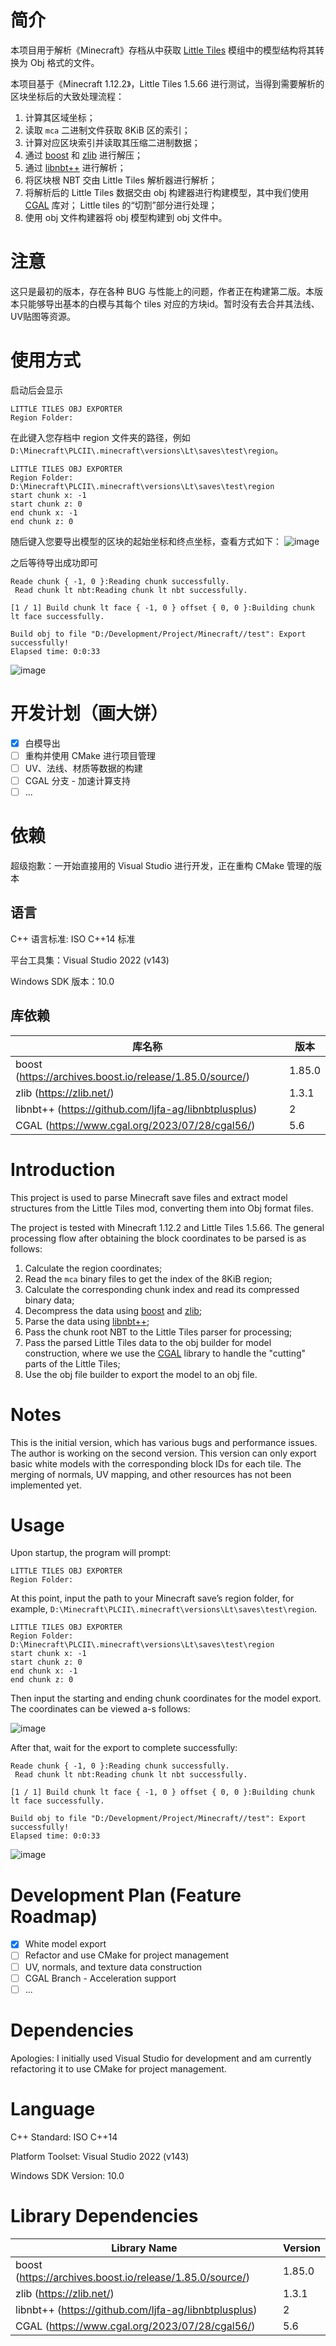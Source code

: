 # 简介
本项目用于解析《Minecraft》存档从中获取 [Little Tiles](https://github.com/CreativeMD/LittleTiles) 模组中的模型结构将其转换为 Obj 格式的文件。

本项目基于《Minecraft 1.12.2》，Little Tiles 1.5.66 进行测试，当得到需要解析的区块坐标后的大致处理流程：
1. 计算其区域坐标；
2. 读取 ```mca``` 二进制文件获取 8KiB 区的索引；
3. 计算对应区块索引并读取其压缩二进制数据；
4. 通过 [boost](https://archives.boost.io) 和 [zlib](https://zlib.net/) 进行解压；
5. 通过 [libnbt++](https://github.com/ljfa-ag/libnbtplusplus) 进行解析；
6. 将区块根 NBT 交由 Little Tiles 解析器进行解析；
7. 将解析后的 Little Tiles 数据交由 obj 构建器进行构建模型，其中我们使用 [CGAL](https://www.cgal.org) 库对； Little tiles 的“切割”部分进行处理；
8. 使用 obj 文件构建器将 obj 模型构建到 obj 文件中。

# 注意
这只是最初的版本，存在各种 BUG 与性能上的问题，作者正在构建第二版。本版本只能够导出基本的白模与其每个 tiles 对应的方块id。暂时没有去合并其法线、UV贴图等资源。

# 使用方式
启动后会显示
```
LITTLE TILES OBJ EXPORTER
Region Folder:
```
在此键入您存档中 region 文件夹的路径，例如 ```D:\Minecraft\PLCII\.minecraft\versions\Lt\saves\test\region```。
```
LITTLE TILES OBJ EXPORTER
Region Folder: D:\Minecraft\PLCII\.minecraft\versions\Lt\saves\test\region
start chunk x: -1
start chunk z: 0
end chunk x: -1
end chunk z: 0
```
随后键入您要导出模型的区块的起始坐标和终点坐标，查看方式如下：
![image](https://github.com/user-attachments/assets/034008b4-f20e-424f-8a9d-377b32a4b70a)

之后等待导出成功即可
```
Reade chunk { -1, 0 }:Reading chunk successfully.
 Read chunk lt nbt:Reading chunk lt nbt successfully.

[1 / 1] Build chunk lt face { -1, 0 } offset { 0, 0 }:Building chunk lt face successfully.

Build obj to file "D:/Development/Project/Minecraft//test": Export successfully!
Elapsed time: 0:0:33
```

![image](https://github.com/user-attachments/assets/23f98b62-a88a-4360-82e0-9f0e506f7876)

# 开发计划（画大饼）
- [x] 白模导出
- [ ] 重构并使用 CMake 进行项目管理
- [ ] UV、法线、材质等数据的构建
- [ ] CGAL 分支 - 加速计算支持
- [ ] ...

# 依赖
超级抱歉：一开始直接用的 Visual Studio 进行开发，正在重构 CMake 管理的版本

## 语言
C++ 语言标准: ISO C++14 标准

平台工具集：Visual Studio 2022 (v143)

Windows SDK 版本：10.0

## 库依赖
| 库名称 | 版本 |
|-------|------|
|boost (https://archives.boost.io/release/1.85.0/source/)|1.85.0|
|zlib (https://zlib.net/)|1.3.1|
|libnbt++ (https://github.com/ljfa-ag/libnbtplusplus)|2|
|CGAL (https://www.cgal.org/2023/07/28/cgal56/)|5.6|


# Introduction
This project is used to parse Minecraft save files and extract model structures from the Little Tiles mod, converting them into Obj format files.

The project is tested with Minecraft 1.12.2 and Little Tiles 1.5.66. The general processing flow after obtaining the block coordinates to be parsed is as follows:
1. Calculate the region coordinates;
2. Read the `mca` binary files to get the index of the 8KiB region;
3. Calculate the corresponding chunk index and read its compressed binary data;
4. Decompress the data using [boost](https://archives.boost.io) and [zlib](https://zlib.net/);
5. Parse the data using [libnbt++](https://github.com/ljfa-ag/libnbtplusplus);
6. Pass the chunk root NBT to the Little Tiles parser for processing;
7. Pass the parsed Little Tiles data to the obj builder for model construction, where we use the [CGAL](https://www.cgal.org) library to handle the "cutting" parts of the Little Tiles;
8. Use the obj file builder to export the model to an obj file.

# Notes
This is the initial version, which has various bugs and performance issues. The author is working on the second version. This version can only export basic white models with the corresponding block IDs for each tile. The merging of normals, UV mapping, and other resources has not been implemented yet.

# Usage
Upon startup, the program will prompt:
```
LITTLE TILES OBJ EXPORTER
Region Folder:
```

At this point, input the path to your Minecraft save’s region folder, for example, ```D:\Minecraft\PLCII\.minecraft\versions\Lt\saves\test\region```.

```
LITTLE TILES OBJ EXPORTER
Region Folder: D:\Minecraft\PLCII\.minecraft\versions\Lt\saves\test\region
start chunk x: -1
start chunk z: 0
end chunk x: -1
end chunk z: 0
```

Then input the starting and ending chunk coordinates for the model export. The coordinates can be viewed a-s follows:

![image](https://github.com/user-attachments/assets/034008b4-f20e-424f-8a9d-377b32a4b70a)

After that, wait for the export to complete successfully:

```
Reade chunk { -1, 0 }:Reading chunk successfully.
 Read chunk lt nbt:Reading chunk lt nbt successfully.

[1 / 1] Build chunk lt face { -1, 0 } offset { 0, 0 }:Building chunk lt face successfully.

Build obj to file "D:/Development/Project/Minecraft//test": Export successfully!
Elapsed time: 0:0:33
```

![image](https://github.com/user-attachments/assets/23f98b62-a88a-4360-82e0-9f0e506f7876)

# Development Plan (Feature Roadmap)

- [x] White model export
- [ ] Refactor and use CMake for project management
- [ ] UV, normals, and texture data construction
- [ ] CGAL Branch - Acceleration support
- [ ] ...

# Dependencies

Apologies: I initially used Visual Studio for development and am currently refactoring it to use CMake for project management.

# Language
C++ Standard: ISO C++14

Platform Toolset: Visual Studio 2022 (v143)

Windows SDK Version: 10.0

# Library Dependencies

| Library Name | Version |
|-------|------|
|boost (https://archives.boost.io/release/1.85.0/source/)|1.85.0|
|zlib (https://zlib.net/)|1.3.1|
|libnbt++ (https://github.com/ljfa-ag/libnbtplusplus)|2|
|CGAL (https://www.cgal.org/2023/07/28/cgal56/)|5.6|
